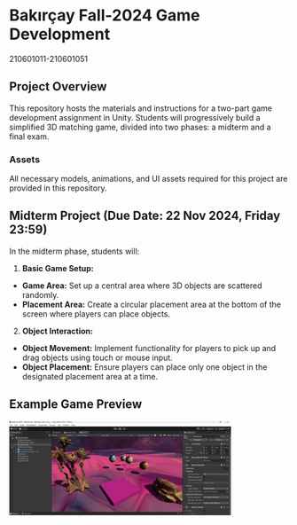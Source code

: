 # Bakırçay Fall-2024 Game Development
210601011-210601051

## Project Overview
This repository hosts the materials and instructions for a two-part game development assignment in Unity. Students will progressively build a simplified 3D matching game, divided into two phases: a midterm and a final exam.

### Assets
All necessary models, animations, and UI assets required for this project are provided in this repository.




## Midterm Project (Due Date: 22 Nov 2024, Friday 23:59)
In the midterm phase, students will:

1. **Basic Game Setup:**
 - **Game Area:** Set up a central area where 3D objects are scattered randomly.
 - **Placement Area:** Create a circular placement area at the bottom of the screen where players can place objects.

2. **Object Interaction:**
 - **Object Movement:** Implement functionality for players to pick up and drag objects using touch or mouse input.
 - **Object Placement:** Ensure players can place only one object in the designated placement area at a time.

 



## Example Game Preview

<img src="Ekran%20görüntüsü%202024-11-22%20191641.png" alt="Ekran Görüntüsü" width="400">

